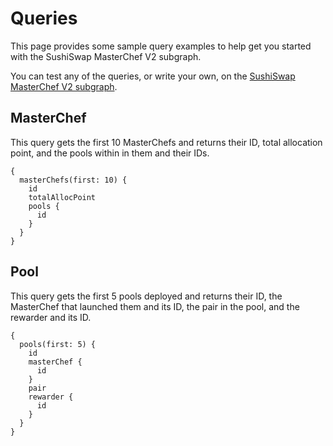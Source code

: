 # Queries

This page provides some sample query examples to help get you started with the SushiSwap MasterChef V2 subgraph.

You can test any of the queries, or write your own, on the [SushiSwap MasterChef V2 subgraph](https://thegraph.com/hosted-service/subgraph/sushiswap/master-chefv2).

## MasterChef

This query gets the first 10 MasterChefs and returns their ID, total allocation point, and the pools within in them and their IDs.

```
{
  masterChefs(first: 10) {
    id
    totalAllocPoint
    pools {
      id
    }
  }
}
```

## Pool

This query gets the first 5 pools deployed and returns their ID, the MasterChef that launched them and its ID, the pair in the pool, and the rewarder and its ID.

```
{
  pools(first: 5) {
    id
    masterChef {
      id
    }
    pair
    rewarder {
      id
    }
  }
}
```